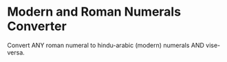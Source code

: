 # Modern and Roman Numerals Converter
Convert ANY roman numeral to hindu-arabic (modern) numerals AND vise-versa.
